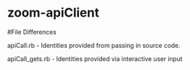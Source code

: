 # zoom-apiClient
#File Differences

apiCall.rb      - Identities provided from passing in source code.

apiCall_gets.rb - Identities provided via interactive user input
